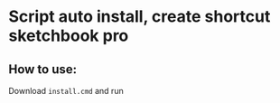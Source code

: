 # Script auto install, create shortcut sketchbook pro 
## How to use:
Download `install.cmd` and run
